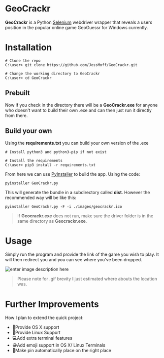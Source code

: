 # GeoCrackr

**GeoCrackr** is a Python [Selenium](https://www.seleniumhq.org/) webdriver wrapper that reveals a users position in the popular online game GeoGuessr for Windows currently. 


# Installation

 ```
# Clone the repo 
C:\user> git clone https://github.com/JossMoff/GeoCrackr.git 

# Change the working directory to GeoCrackr
C:\user> cd GeoCrackr
 ```
 ## Prebuilt
 Now if you check in the directory  there will be a **GeoCrackr.exe** for anyone who doesn't want to build their own .exe and can then just run it directly from there.
## Build your own
Using the **requirements.txt** you can build your own version of the .exe
```
# Install python3 and python3-pip if not exist 

# Install the requirements 
C:\user> pip3 install -r requirements.txt
```
From here we can use [PyInstaller](https://www.pyinstaller.org/) to build the app. Using the code:

    pyinstaller GeoCrackr.py
   This will generate the bundle in a subdirectory called **dist**. However the recommended way will be like this:
   

    pyinstaller GeoCrackr.py -F -i ./images/geocrackr.ico
   >If **Geocrackr.exe** does not run, make sure the driver folder is in the same directory  as **Geocrackr.exe**.

 

# Usage
Simply run the program and provide the link of the game you wish to play. It will then redirect you and you can see where you've been dropped.

![enter image description here](https://i.imgur.com/ignVND4.gif)
>Please note for .gif brevity I just estimated where abouts the location was.


# Further Improvements
How I plan to extend the quick project:
 -  🍎Provide OS X support
 -  🐧Provide Linux Support
 -  💻Add extra terminal features
 -  😀Add emoji support in OS X/ Linux Terminals
 -  📌Make pin automatically place on the right place
